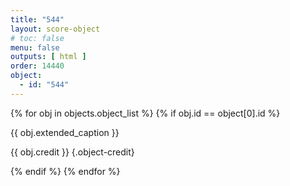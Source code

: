 ```yaml
---
title: "544"
layout: score-object
# toc: false
menu: false
outputs: [ html ]
order: 14440
object:
  - id: "544"
---
```


{% for obj in objects.object_list %}
{% if obj.id == object[0].id %}

{{ obj.extended_caption }}

{{ obj.credit }} {.object-credit}

{% endif %}
{% endfor %}
